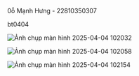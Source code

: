 0ỗ Mạnh Hưng - 22810350307





bt0404




![Ảnh chụp màn hình 2025-04-04 102032](https://github.com/user-attachments/assets/e5c1b682-04aa-419f-b2c7-779275d4cdc8)





![Ảnh chụp màn hình 2025-04-04 102058](https://github.com/user-attachments/assets/c23c1b2a-73e9-447a-b907-828cf6813663)






![Ảnh chụp màn hình 2025-04-04 102154](https://github.com/user-attachments/assets/b4a1f9a8-c716-4bf8-a3c4-53878556d57e)
